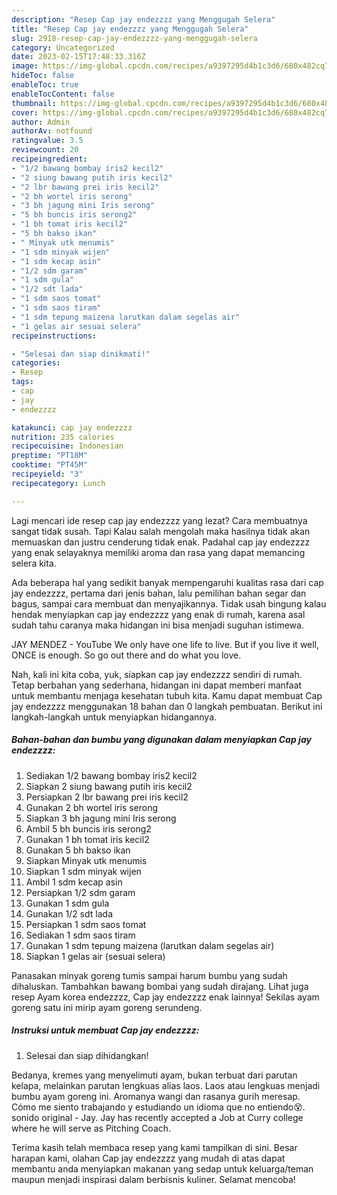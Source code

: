 ```yaml
---
description: "Resep Cap jay endezzzz yang Menggugah Selera"
title: "Resep Cap jay endezzzz yang Menggugah Selera"
slug: 2918-resep-cap-jay-endezzzz-yang-menggugah-selera
category: Uncategorized
date: 2023-02-15T17:48:33.316Z
image: https://img-global.cpcdn.com/recipes/a9397295d4b1c3d6/680x482cq70/cap-jay-endezzzz-foto-resep-utama.jpg
hideToc: false
enableToc: true
enableTocContent: false
thumbnail: https://img-global.cpcdn.com/recipes/a9397295d4b1c3d6/680x482cq70/cap-jay-endezzzz-foto-resep-utama.jpg
cover: https://img-global.cpcdn.com/recipes/a9397295d4b1c3d6/680x482cq70/cap-jay-endezzzz-foto-resep-utama.jpg
author: Admin
authorAv: notfound
ratingvalue: 3.5
reviewcount: 20
recipeingredient:
- "1/2 bawang bombay iris2 kecil2"
- "2 siung bawang putih iris kecil2"
- "2 lbr bawang prei iris kecil2"
- "2 bh wortel iris serong"
- "3 bh jagung mini Iris serong"
- "5 bh buncis iris serong2"
- "1 bh tomat iris kecil2"
- "5 bh bakso ikan"
- " Minyak utk menumis"
- "1 sdm minyak wijen"
- "1 sdm kecap asin"
- "1/2 sdm garam"
- "1 sdm gula"
- "1/2 sdt lada"
- "1 sdm saos tomat"
- "1 sdm saos tiram"
- "1 sdm tepung maizena larutkan dalam segelas air"
- "1 gelas air sesuai selera"
recipeinstructions:

- "Selesai dan siap dinikmati!"
categories:
- Resep
tags:
- cap
- jay
- endezzzz

katakunci: cap jay endezzzz 
nutrition: 235 calories
recipecuisine: Indonesian
preptime: "PT18M"
cooktime: "PT45M"
recipeyield: "3"
recipecategory: Lunch

---
```



Lagi mencari ide resep cap jay endezzzz yang lezat? Cara membuatnya sangat tidak susah. Tapi Kalau salah mengolah maka hasilnya tidak akan memuaskan dan justru cenderung tidak enak. Padahal cap jay endezzzz yang enak selayaknya memiliki aroma dan rasa yang dapat memancing selera kita.


Ada beberapa hal yang sedikit banyak mempengaruhi kualitas rasa dari cap jay endezzzz, pertama dari jenis bahan, lalu pemilihan bahan segar dan bagus, sampai cara membuat dan menyajikannya. Tidak usah bingung kalau hendak menyiapkan cap jay endezzzz yang enak di rumah, karena asal sudah tahu caranya maka hidangan ini bisa menjadi suguhan istimewa.

JAY MENDEZ - YouTube We only have one life to live. But if you live it well, ONCE is enough. So go out there and do what you love.


Nah, kali ini kita coba, yuk, siapkan cap jay endezzzz sendiri di rumah. Tetap berbahan yang sederhana, hidangan ini dapat memberi manfaat untuk membantu menjaga kesehatan tubuh kita. Kamu dapat membuat Cap jay endezzzz menggunakan 18 bahan dan 0 langkah pembuatan. Berikut ini langkah-langkah untuk menyiapkan hidangannya.

<!--inarticleads1-->

##### Bahan-bahan dan bumbu yang digunakan dalam menyiapkan Cap jay endezzzz:

1. Sediakan 1/2 bawang bombay iris2 kecil2
1. Siapkan 2 siung bawang putih iris kecil2
1. Persiapkan 2 lbr bawang prei iris kecil2
1. Gunakan 2 bh wortel iris serong
1. Siapkan 3 bh jagung mini Iris serong
1. Ambil 5 bh buncis iris serong2
1. Gunakan 1 bh tomat iris kecil2
1. Gunakan 5 bh bakso ikan
1. Siapkan  Minyak utk menumis
1. Siapkan 1 sdm minyak wijen
1. Ambil 1 sdm kecap asin
1. Persiapkan 1/2 sdm garam
1. Gunakan 1 sdm gula
1. Gunakan 1/2 sdt lada
1. Persiapkan 1 sdm saos tomat
1. Sediakan 1 sdm saos tiram
1. Gunakan 1 sdm tepung maizena (larutkan dalam segelas air)
1. Siapkan 1 gelas air (sesuai selera)


Panasakan minyak goreng tumis sampai harum bumbu yang sudah dihaluskan. Tambahkan bawang bombai yang sudah dirajang. Lihat juga resep Ayam korea endezzzz, Cap jay endezzzz enak lainnya! Sekilas ayam goreng satu ini mirip ayam goreng serundeng. 

<!--inarticleads2-->

##### Instruksi untuk membuat Cap jay endezzzz:


1. Selesai dan siap dihidangkan!

Bedanya, kremes yang menyelimuti ayam, bukan terbuat dari parutan kelapa, melainkan parutan lengkuas alias laos. Laos atau lengkuas menjadi bumbu ayam goreng ini. Aromanya wangi dan rasanya gurih meresap. Cómo me siento trabajando y estudiando un idioma que no entiendo😵. sonido original - Jay. Jay has recently accepted a Job at Curry college where he will serve as Pitching Coach. 

Terima kasih telah membaca resep yang kami tampilkan di sini. Besar harapan kami, olahan Cap jay endezzzz yang mudah di atas dapat membantu anda menyiapkan makanan yang sedap untuk keluarga/teman maupun menjadi inspirasi dalam berbisnis kuliner. Selamat mencoba!
